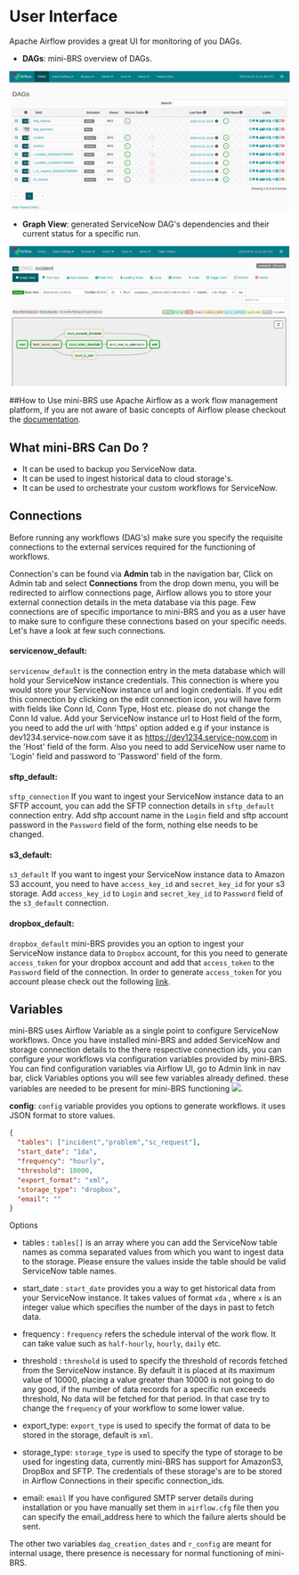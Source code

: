 # User Interface

Apache Airflow provides a great UI for monitoring of you DAGs.

* **DAGs**: mini-BRS overview of DAGs.

![](img/mbrs_dags.png)

* **Graph View**: generated ServiceNow DAG's dependencies and their current status for a specific run.

![](img/mbrs_graph_view.png)

##How to Use
mini-BRS use Apache Airflow as a work flow management platform, if you are not aware of basic concepts of Airflow please
checkout the [documentation](https://airflow.apache.org/docs/stable/concepts.html).  

## What mini-BRS Can Do ?
* It can be used to backup you ServiceNow data.
* It can be used to ingest historical data to cloud storage's.
* It can be used to orchestrate your custom workflows for ServiceNow.


## Connections
Before running any workflows (DAG's) make sure you specify the requisite connections to the external services required for
the functioning of workflows.

Connection's can be found via **Admin** tab in the navigation bar, Click on Admin tab and select **Connections** from the
drop down menu, you will be redirected to airflow connections page, Airflow allows you to store your external connection
details in the meta database via this page. Few connections are of specific importance to mini-BRS and you as a user have to make sure to configure these connections based on your specific needs. Let's have a look at few such connections.  

#### servicenow_default:
```servicenow_default``` is the connection entry in the meta database which will hold your ServiceNow instance credentials.
This connection is where you would store your ServiceNow instance url and login credentials. If you edit this connection
by clicking on the edit connection icon, you will have form with fields like Conn Id, Conn Type, Host etc. please do not 
change the Conn Id value. Add your ServiceNow instance url to Host field of the form, you need to add the url with 'https'
option added e.g if your instance is dev1234.service-now.com save it as https://dev1234.service-now.com in the 'Host' field
of the form. Also you need to add ServiceNow user name to 'Login' field and password to 'Password' field of the form.

#### sftp_default:
```sftp_connection``` If you want to ingest your ServiceNow instance data to an SFTP account, you can add the SFTP connection
details in `sftp_default` connection entry. Add sftp account name in the `Login` field and sftp account password in the `Password`
field of the form, nothing else needs to be changed.

#### s3_default:
```s3_default``` If you want to ingest your ServiceNow instance data to Amazon S3 account, you need to have `access_key_id` 
and `secret_key_id` for your s3 storage. Add `access_key_id` to `Login` and `secret_key_id` to `Password` field of the 
`s3_default` connection. 

#### dropbox_default:
`dropbox_default` mini-BRS provides you an option to ingest your ServiceNow instance data to `Dropbox` account, for this
you need to generate `access_token` for your dropbox account and add that `access_token` to the `Password` field of the
connection. In order to generate `access_token` for you account please check out the following [link](#).

## Variables
mini-BRS uses Airflow Variable as a single point to configure ServiceNow workflows. Once you have installed mini-BRS and 
added ServiceNow and storage connection details to the there respective connection ids, you can configure your workflows 
via configuration variables provided by mini-BRS. You can find configuration variables via Airflow UI, go to Admin link in nav bar, 
click Variables options you will see few variables already defined. these variables are needed to be present for mini-BRS functioning
![](img/variables.png).

**config**: ```config``` variable provides you options to generate workflows. it uses JSON format to store values. 

```json
{
  "tables": ["incident","problem","sc_request"], 
  "start_date": "1da", 
  "frequency": "hourly", 
  "threshold": 10000, 
  "export_format": "xml", 
  "storage_type": "dropbox", 
  "email": ""
}
```

Options

 - tables : ```tables[]``` is an array where you can add the ServiceNow table names as comma separated values from which
 you want to ingest data to the storage. Please ensure the values inside the table should be valid ServiceNow table names.
 
 - start_date : ```start_date``` provides you a way to get historical data from your ServiceNow instance. It takes values
 of format ```xda``` , where ```x``` is an integer value which specifies the number of the days in past to fetch data.
 
 - frequency : ```frequency``` refers the schedule interval of the work flow. It can take value such as ```half-hourly```,
 ```hourly```, ```daily``` etc. 
 
 - threshold : ```threshold``` is used to specify the threshold of records fetched from the ServiceNow instance. By default 
 it is placed at its maximum value of 10000, placing a value greater than 10000 is not going to do any good, if the number of data records for a specific run exceeds threshold, No data will be fetched for that period. In that case try to change the ```frequency``` of your workflow to some lower value.
 
 - export_type: ```export_type``` is used to specify the format of data to be stored in the storage, default is ```xml```.
 
 - storage_type: ```storage_type``` is used to specify the type of storage to be used for ingesting data, currently mini-BRS
  has support for AmazonS3, DropBox and SFTP. The credentials of these storage's are to be stored in Airflow Connections in their specific connection_ids.
  
 - email: ```email``` If you have configured SMTP server details during installation or you have manually set them in
 ```airflow.cfg``` file  then you can specify the email_address here to which the failure alerts should be sent.
 
 
 The other two variables ```dag_creation_dates``` and ```r_config``` are meant for internal usage, there presence is
 necessary for normal functioning of mini-BRS.

